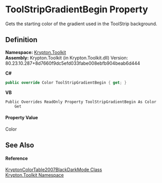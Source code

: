 # ToolStripGradientBegin Property


Gets the starting color of the gradient used in the ToolStrip background.



## Definition
**Namespace:** <a href="79d2eac2-21f4-54ff-7552-b20c33c30600.md">Krypton.Toolkit</a>  
**Assembly:** Krypton.Toolkit (in Krypton.Toolkit.dll) Version: 80.23.10.287+8d7660f9dc5efd033fabe008ebfb904beab6d444

**C#**
``` C#
public override Color ToolStripGradientBegin { get; }
```
**VB**
``` VB
Public Overrides ReadOnly Property ToolStripGradientBegin As Color
	Get
```



#### Property Value
Color

## See Also


#### Reference
<a href="ffa6de22-06ff-d067-3f6b-c29e7db4b95f.md">KryptonColorTable2007BlackDarkMode Class</a>  
<a href="79d2eac2-21f4-54ff-7552-b20c33c30600.md">Krypton.Toolkit Namespace</a>  
